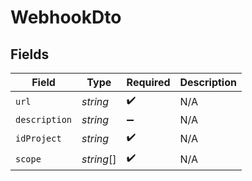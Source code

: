 # WebhookDto


## Fields

| Field              | Type               | Required           | Description        |
| ------------------ | ------------------ | ------------------ | ------------------ |
| `url`              | *string*           | :heavy_check_mark: | N/A                |
| `description`      | *string*           | :heavy_minus_sign: | N/A                |
| `idProject`        | *string*           | :heavy_check_mark: | N/A                |
| `scope`            | *string*[]         | :heavy_check_mark: | N/A                |